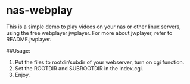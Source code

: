 # nas-webplay
This is a simple demo to play videos on your nas or other linux servers, using the free webplayer jwplayer.
For more about jwplayer, refer to README.jwplayer.

##Usage:
1. Put the files to rootdir/subdir of your webserver, turn on cgi function.
2. Set the ROOTDIR and SUBROOTDIR in the index.cgi.
3. Enjoy.

